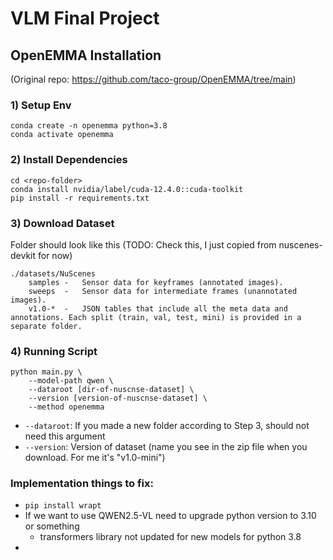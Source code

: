# VLM Final Project

## OpenEMMA Installation
(Original repo: https://github.com/taco-group/OpenEMMA/tree/main)

### 1) Setup Env
```
conda create -n openemma python=3.8
conda activate openemma
```

### 2) Install Dependencies
```
cd <repo-folder>
conda install nvidia/label/cuda-12.4.0::cuda-toolkit
pip install -r requirements.txt
```

### 3) Download Dataset
Folder should look like this (TODO: Check this, I just copied from nuscenes-devkit for now)
```
./datasets/NuScenes
    samples	-	Sensor data for keyframes (annotated images).
    sweeps  -   Sensor data for intermediate frames (unannotated images).
    v1.0-*	-	JSON tables that include all the meta data and annotations. Each split (train, val, test, mini) is provided in a separate folder.
```

### 4) Running Script
```
python main.py \
    --model-path qwen \
    --dataroot [dir-of-nuscnse-dataset] \
    --version [version-of-nuscnse-dataset] \
    --method openemma
```

- `--dataroot`: If you made a new folder according to Step 3, should not need this argument
- `--version`: Version of dataset (name you see in the zip file when you download. For me it's "v1.0-mini")


### Implementation things to fix:
- `pip install wrapt`
- If we want to use QWEN2.5-VL need to upgrade python version to 3.10 or something
    - transformers library not updated for new models for python 3.8
- 